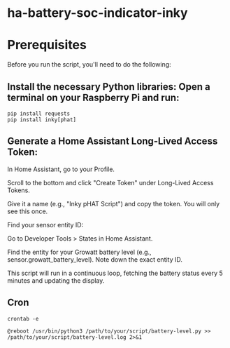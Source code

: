 # ha-battery-soc-indicator-inky

# Prerequisites
Before you run the script, you'll need to do the following:

## Install the necessary Python libraries: Open a terminal on your Raspberry Pi and run:

```
pip install requests
pip install inky[phat]
```

## Generate a Home Assistant Long-Lived Access Token:

In Home Assistant, go to your Profile.

Scroll to the bottom and click "Create Token" under Long-Lived Access Tokens.

Give it a name (e.g., "Inky pHAT Script") and copy the token. You will only see this once.

Find your sensor entity ID:

Go to Developer Tools > States in Home Assistant.

Find the entity for your Growatt battery level (e.g., sensor.growatt_battery_level). Note down the exact entity ID.

This script will run in a continuous loop, fetching the battery status every 5 minutes and updating the display.


## Cron

```
crontab -e
```

```
@reboot /usr/bin/python3 /path/to/your/script/battery-level.py >> /path/to/your/script/battery-level.log 2>&1
```

